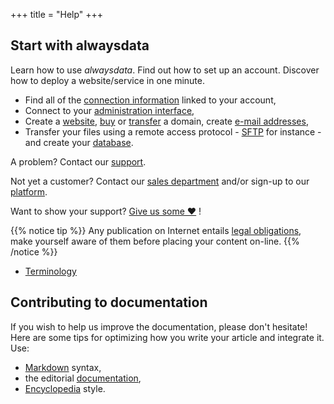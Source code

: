 +++
title = "Help"
+++

## Start with alwaysdata

Learn how to use *alwaysdata*. Find out how to set up an account. Discover how to deploy a website/service in one minute.

- Find all of the [connection information](remote-access/login-details) linked to your account,
- Connect to your [administration interface](https://admin.alwaysdata.com),
- Create a [website](sites/add-a-site), [buy](domains/buy-a-domain) or [transfer](domains/transfer-a-domain) a domain, create [e-mail addresses](e-mails/create-an-e-mail-address),
- Transfer your files using a remote access protocol - [SFTP](remote-access/sftp) for instance - and create your [database](databases).

A problem? Contact our [support](https://admin.alwaysdata.com/support/add/).

Not yet a customer? Contact our [sales department](https://www.alwaysdata.com/en/) and/or sign-up to our [platform](https://www.alwaysdata.com/en/register/).

Want to show your support? [Give us some ❤](love) !

{{% notice tip %}}
Any publication on Internet entails [legal obligations](sites/legal-requirements-on-internet), make yourself aware of them before placing your content on-line.
{{% /notice %}}

- [Terminology](accounts/terminology)

## Contributing to documentation

If you wish to help us improve the documentation, please don't
hesitate! Here are some tips for optimizing how you write your article
and integrate it. Use:

- [Markdown](https://commonmark.org/) syntax,
- the editorial [documentation](https://github.com/alwaysdata/documentation/blob/master/README.md),
- [Encyclopedia](https://en.wikipedia.org/wiki/Wikipedia:Manual_of_Style) style.
